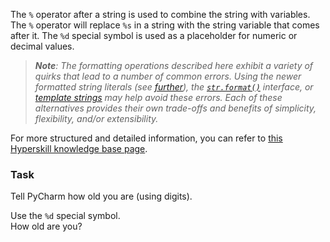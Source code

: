 

The `%` operator after a string is used to combine the string with variables. 
The `%` operator will replace `%s` in a string with the string variable that 
comes after it. The `%d` special symbol is used as a placeholder for numeric 
or decimal values.  

> <i><b>Note</b>: The formatting operations described here exhibit a variety 
> of quirks that lead to a number of common errors. 
> Using the newer formatted string literals (see [further](course://Strings/F-strings)), 
> the <code><a href="https://docs.python.org/3/library/stdtypes.html#str.format">str.format()</a></code> 
> interface, or <a href="https://docs.python.org/3/library/string.html#template-strings">template strings</a> may help avoid these errors. 
> Each of these alternatives provides their own trade-offs and benefits of 
> simplicity, flexibility, and/or extensibility.</i>

For more structured and detailed information, you can refer to [this Hyperskill knowledge base page](https://hyperskill.org/learn/step/6037?utm_source=jba&utm_medium=jba_courses_links).

### Task
Tell PyCharm how old you are (using digits).  

<div class='hint'>Use the <code>%d</code> special symbol.</div>
<div class='hint'>How old are you?</div>
